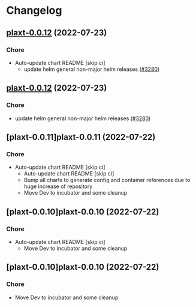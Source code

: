 # Changelog



## [plaxt-0.0.12](https://github.com/truecharts/apps/compare/plaxt-0.0.11...plaxt-0.0.12) (2022-07-23)

### Chore

- Auto-update chart README [skip ci]
  - update helm general non-major helm releases ([#3280](https://github.com/truecharts/apps/issues/3280))




## [plaxt-0.0.12](https://github.com/truecharts/apps/compare/plaxt-0.0.11...plaxt-0.0.12) (2022-07-23)

### Chore

- update helm general non-major helm releases ([#3280](https://github.com/truecharts/apps/issues/3280))




## [plaxt-0.0.11]plaxt-0.0.11 (2022-07-22)

### Chore

- Auto-update chart README [skip ci]
  - Auto-update chart README [skip ci]
  - Bump all charts to generate config and container references due to huge increase of repository
  - Move Dev to incubator and some cleanup




## [plaxt-0.0.10]plaxt-0.0.10 (2022-07-22)

### Chore

- Auto-update chart README [skip ci]
  - Move Dev to incubator and some cleanup




## [plaxt-0.0.10]plaxt-0.0.10 (2022-07-22)

### Chore

- Move Dev to incubator and some cleanup
